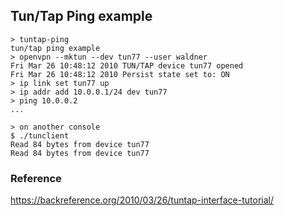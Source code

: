 ## Tun/Tap Ping example

```
> tuntap-ping
tun/tap ping example
> openvpn --mktun --dev tun77 --user waldner
Fri Mar 26 10:48:12 2010 TUN/TAP device tun77 opened
Fri Mar 26 10:48:12 2010 Persist state set to: ON
> ip link set tun77 up
> ip addr add 10.0.0.1/24 dev tun77
> ping 10.0.0.2
...

> on another console
$ ./tunclient
Read 84 bytes from device tun77
Read 84 bytes from device tun77
```

### Reference
https://backreference.org/2010/03/26/tuntap-interface-tutorial/
